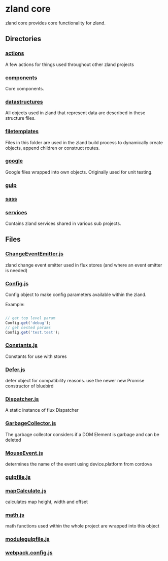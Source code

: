 # zland core

zland core provides core functionality for zland.



<!-- start generated readme -->

## Directories  

### [actions](actions)  
A few actions for things used throughout other zland projects

### [components](components)  
Core components.  

### [datastructures](datastructures)  
All objects used in zland that represent data are described in these structure files.  

### [filetemplates](filetemplates)  
Files in this folder are used in the zland build process to dynamically create objects, append children or construct routes.  

### [google](google)  
Google files wrapped into own objects. Originally used for unit testing.  

### [gulp](gulp)  


### [sass](sass)  


### [services](services)  
Contains zland services shared in various sub projects.

## Files  

### [ChangeEventEmitter.js](ChangeEventEmitter.js.md)  
zland change event emitter used in flux stores (and where an event emitter is needed)

### [Config.js](Config.js.md)  
Config object to make config parameters available within the zland. 

Example:
```javascript

// get top level param
Config.get('debug');
// get nested params
Config.get('test.test');

```

### [Constants.js](Constants.js.md)  
Constants for use with stores

### [Defer.js](Defer.js.md)  
defer object for compatibility reasons. use the newer new Promise constructor of bluebird

### [Dispatcher.js](Dispatcher.js.md)  
A static instance of flux Dispatcher

### [GarbageCollector.js](GarbageCollector.js.md)  
The garbage collector considers if a DOM Element is garbage and can be deleted

### [MouseEvent.js](MouseEvent.js.md)  
determines the name of the event using device.platform from cordova

### [gulpfile.js](gulpfile.js.md)  


### [mapCalculate.js](mapCalculate.js.md)  
calculates map height, width and offset

### [math.js](math.js.md)  
math functions used within the whole project are wrapped into this object

### [modulegulpfile.js](modulegulpfile.js.md)  


### [webpack.config.js](webpack.config.js.md)  


<!-- end generated readme -->